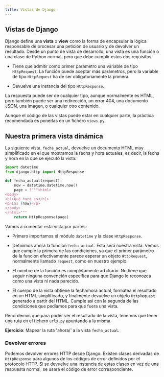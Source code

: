 ```yaml
---
title: Vistas de Django
---
```


## Vistas de Django

Django define una **vista** o **view** como la forma de encapsular la
lógica responsable de procesar una petición de usuario y de devolver un
resultado. Desde un punto de vista de desarrollo, una vista es una
función o una clase de Python normal, pero que debe cumplir estos dos
requisitos:

- Tiene que admitir como primer parámetro una variable de tipo
  `HttpRequest`. La función puede aceptar más parámetros, pero la
  variable de tipo `HttpRequest` ha de ser obligatoriamente la
  primera.

- Devuelve una instancia del tipo `HttpResponse`.

La respuesta puede ser de cualquier tipo, aunque normalmente es HTML,
pero también puede ser una redirección, un error 404, una documento
JSON, una imagen, o cualquier otro contenido.

Aunque el código de las vistas puede estar en cualquier parte, la
práctica recomendada es ponerlas en un fichero `views.py`.

## Nuestra primera vista dinámica

La siguiente vista, `fecha_actual`, devuelve un documento HTML muy
simplificado en el que mostramos la fecha y hora actuales, es decir, la
fecha y hora en la que se ejecutó la vista:

```python
import datetime
from django.http import HttpResponse

def fecha_actual(request):
    now = datetime.datetime.now()
    page = f"""<html>
<body>
<h1>Qué hora es</h1>
<p>Las {now}</p>
</body>
</html>"""
    return HttpResponse(page)
```

Vamos a comentar esta vista por partes:

- Primero importamos el módulo `datetime` y la clase `HttpResponse`.

- Definimos ahora la función `fecha_actual`. Esta será nuestra vista.
  Vemos que cumple la primera de las condiciones, ya que el primer
  parámetro de la función efectivamente parece esperar un objeto
  `HttpRequest`, normalmente llamado `request`, como en nuestro
  ejemplo.

- El nombre de la función es completamente arbitrario. No tiene que
  seguir ninguna convención específica para que Django lo reconozca
  como una vista ni nada parecido.

- El cuerpo de la vista obtiene la fecha/hora actual, formatea el
  resultado en un HTML simplificado, y finalmente devuelve un objeto
  `HttpRequest` generado a partir del HTML. Cumple así con la segunda
  de las condiciones que pedíamos para que fuera
  una vista.

Recordemos que para poder ver el resultado de la vista, tenemos que
tener una ruta en el fichero `urls.py` apuntando a la misma.

**Ejercicio**: Mapear la ruta 'ahora/' a la vista `fecha_actual`.

### Devolver errores

Podemos devolver errores HTTP desde Django. Existen clases derivadas de
`HttpResponse` para algunos de los códigos de error definidos por el
protocolo HTTP. Si se devuelve una instancia de estas clases en vez de
una respuesta normal, se usará el código de error correspondiente.
